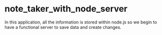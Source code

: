 # note_taker_with_node_server
In this application, all the information is stored within node.js so we begin to have a functional server to save data and create changes. 
